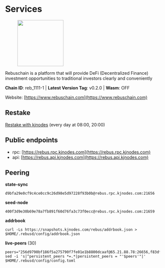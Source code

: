 # Services

<figure><img src="https://raw.githubusercontent.com/kj89/testnet_manuals/main/pingpub/logos/rebus.png" width="150" alt=""><figcaption></figcaption></figure>

Rebuschain is a platform that will provide DeFi (Decentralized Finance)  investment opportunities to traditional investors clearly and conveniently

**Chain ID**: reb_1111-1 | **Latest Version Tag**: v0.2.0 | **Wasm**: OFF

Website: [https://www.rebuschain.com](https://www.rebuschain.com)

## Restake

[Restake with kjnodes](https://restake.app/rebus/rebusvaloper1vndzy8y55ylgpmmsc34uy8rm6kqlml6ffs9lrv) (every day at 08:00, 20:00)
## Public endpoints

* rpc: [https://rebus.rpc.kjnodes.com](https://rebus.rpc.kjnodes.com)
* api: [https://rebus.api.kjnodes.com](https://rebus.api.kjnodes.com)

## Peering

**state-sync**

```
d9bfa29e0cf9c4ce0cc9c26d98e5d97228f93b0b@rebus.rpc.kjnodes.com:21656
```

**seed-node**

```
400f3d9e30b69e78a7fb891f60d76fa3c73f0ecc@rebus.rpc.kjnodes.com:21659
```

**addrbook**
```
curl -Ls https://snapshots.kjnodes.com/rebus/addrbook.json > $HOME/.rebusd/config/addrbook.json
```

**live-peers** (30)
```
peers="256d9790bf186f5a275790f7fe01e1b8800dcaaf@65.21.88.78:26656,f83df63886e56713bf3adb5c6836b1a7b07ec024@65.108.235.18:26656,ad116a3f497ebb37ac14226c22a1483237a224ac@65.108.229.102:23656,5f29f14fe3dd7e1d86caa4d344e67ee81c32255f@65.109.37.228:26656,aa2feb704c0089b1a0f23011a9e7cd2c27a06134@65.21.200.6:29656,30ff8100fefac53ee40ef7631f1a3c66ca2b82cf@135.181.164.90:26656,3e319c765b7b48d518a2e3218efc317234b81681@142.132.159.188:26656,75c5365e8da9a4caa908a195ffa3fdc1e6432019@65.108.232.248:26756,c126eed9cfede7802d78f570fec8175835309a73@141.95.127.146:26656,b8137c688096d1abcf56942d335d061f212e6629@62.212.65.138:34656,304ff8e051b2fbd038771142b69ac915c14c0819@78.46.78.83:26656,a3d975c913570ad217d9a3de01a8616ad5ce20f8@142.132.128.137:26656,7ee74ea68e350fc5214657255cba5e339bb30c2a@138.201.127.91:26674,8f023504e27873141164b6fbf1c4b788ff8d533b@159.69.200.24:26656,69e27ab9b46350654805df3ea8d9ac2f00af4e4c@38.242.244.85:26656,d6c891779edb84d91aa7dd043dcc819c11bf6895@185.245.183.106:26656,036c453576f9f4cad684e78d09e0fbf876e9cdee@54.39.243.226:22656,f0d73a4976e64643ffc6d3fc335725902b795491@162.248.225.244:26656,5f4b34cf261bb4f2c14b8a707ed6cdbbee75d500@154.53.60.246:26656,cd71aa366822800a2aa7051fae69127f78b3f203@188.165.225.226:26656,a35d28e111c1dcc1e5f3203627b449adfb4425f2@65.109.29.150:21656,dda7abe32cc84a722cf6b1d2ee3b61ebe7ad71df@135.181.212.183:21656,237bfc05da5f8cabee00f148995333f37186d232@164.68.121.101:26656,6daeb8cfea285f561e167a0d94718b61e2cf7944@5.189.187.36:21656,a155d381099de93e7efe00f9475786abffd29c3e@167.235.29.125:26637,12e6bea6650a53150c01ca3897e4a0b94d6e9d4e@135.181.141.47:26656,42d76e6353f9f2206ca062935d0523baa4b7f671@116.202.227.117:21656,3fc3b7e3073cc0d59fef9390cad15601d7109dd0@65.108.193.11:26656,f4ad005ee8ec25508c498294e9e83d81b188ea49@185.248.24.16:21656,d9bfa29e0cf9c4ce0cc9c26d98e5d97228f93b0b@144.76.163.233:21656"
sed -i 's|^persistent_peers *=.*|persistent_peers = "'$peers'"|' $HOME/.rebusd/config/config.toml
```
